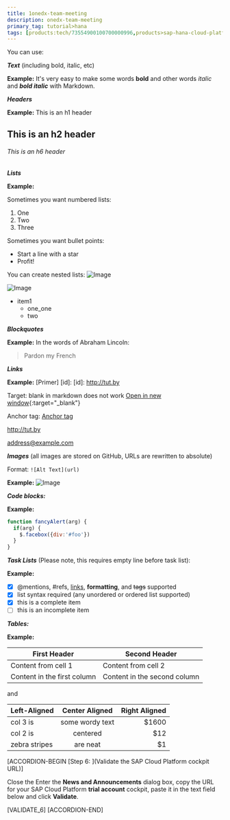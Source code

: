 ```yaml
---
title: 1onedx-team-meeting
description: onedx-team-meeting
primary_tag: tutorial>hana
tags: [products:tech/73554900100700000996,products>sap-hana-cloud-platform\,-mobile-service-for-development-and-operations,products>sap-mobile-platform-sdk,products>sap-web-ide-1.0-plug-ins,products>sap-s-4hana,products>sap-cloud-platform, tutorial>title]
---
```

 
You can use:

***Text*** (including bold, italic, etc)

  **Example:**
It's very easy to make some words **bold** and other words *italic* and ***bold italic*** with Markdown.

***Headers***

  **Example:**
This is an h1 header
## This is an h2 header
###### This is an h6 header

***Lists***

  **Example:**

Sometimes you want numbered lists:

1. One
2. Two
3. Three

Sometimes you want bullet points:

* Start a line with a star
* Profit!

You can create nested lists:
![Image](ico-01.png)

![Image](/tutorials/jpg/schema.jpg)

* item1
    * one_one
    * two

***Blockquotes***

  **Example:**
In the words of Abraham Lincoln:
> Pardon my French

***Links***

  **Example:**
[Primer] [id]:
[id]: http://tut.by

Target: blank in markdown does not work
[Open in new window](http://developers.sap.com){:target="_blank"}

Anchor tag:
<a href="https://www.sap.com/developer" target="_blank">Anchor tag</a>

<http://tut.by>

<address@example.com>

***Images*** (all images are stored on GitHub, URLs are rewritten to absolute)

Format: `![Alt Text](url)`

  **Example:**
![Image](https://octodex.github.com/images/yaktocat.png)


***Code blocks:***

  **Example:**
```javascript
function fancyAlert(arg) {
  if(arg) {
    $.facebox({div:'#foo'})
  }
}
```
***Task Lists*** (Please note, this requires empty line before task list):

  **Example:**

- [x] @mentions, #refs, [links](), **formatting**, and <del>tags</del> supported
- [x] list syntax required (any unordered or ordered list supported)
- [x] this is a complete item
- [ ] this is an incomplete item

***Tables:***

  **Example:**

First Header | Second Header
------------ | -------------
Content from cell 1 | Content from cell 2
Content in the first column | Content in the second column


and

| Left-Aligned  | Center Aligned  | Right Aligned |
| :------------ |:---------------:| -----:|
| col 3 is      | some wordy text | $1600 |
| col 2 is      | centered        |   $12 |
| zebra stripes | are neat        |    $1 |

[ACCORDION-BEGIN [Step 6: ](Validate the SAP Cloud Platform cockpit URL)]

Close the Enter the **News and Announcements** dialog box, copy the URL for your SAP Cloud Platform **trial account** cockpit, paste it in the text field below and click **Validate**.

[VALIDATE_6]
[ACCORDION-END]
